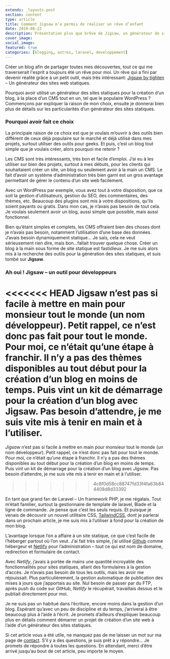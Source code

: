 ```yaml
---
extends: _layouts.post
section: content
type: article
title: Comment Jigsaw m’a permis de réaliser un rêve d’enfant
date: 2019-08-22
description: Présentation plus que brève de Jigsaw, un générateur de sites statiques pour développeurs Laravel qui m'a permis de créer mon blog, un rêve d'enfant
cover_image:
social_image:
featured: true
categories: [blogging, autres, laravel, developpement]
---
```


Créer un blog afin de partager toutes mes découvertes, tout ce qui me traverserait l'esprit a toujours été un rêve pour moi. Un rêve qui a fini par devenir réalité grâce à un petit outil, mais très intéressant: [Jigsaw by tighten](https://jigsaw.tighten.co/) – Un générateur des sites web statiques.

Pourquoi avoir utilisé un générateur des sites statiques pour la création d’un blog, à la place d’un CMS tout en un, tel que le populaire WordPress ? Commençons par expliquer la raison de mon choix, ensuite je donnerai bien plus de détails sur les particularités d’un générateur des sites statiques.

### Pourquoi avoir fait ce choix

La principale raison de ce choix est que je voulais m’ouvrir à des outils bien différent de ceux déjà populaire sur le marché et déjà utilisé dans mes projets, surtout utiliser des outils pour geeks. Et puis, c’est un blog tout simple que je voulais créer, alors pourquoi me retenir ?

Les CMS sont très intéressants, très bon et facile d’emploi. J’ai eu à les utiliser sur bien des projets, surtout à mes débuts, pour les clients qui souhaitaient créer un site, un blog ou seulement avoir à la main un CMS. Le fait d’avoir un système d’administration très bien garni est un gros avantage permettant de gérer le contenu d’un site web facilement.

Avec un WordPress par exemple, vous avez tout à votre disposition, que ce soit la gestion d’utilisateurs, gestion du SEO, des commentaires, des thèmes, etc. Beaucoup des plugins sont mis à votre dispositions, qu’ils soient payants ou gratis. Dans mon cas, je n’avais pas besoin de tout cela. Je voulais seulement avoir un blog, aussi simple que possible, mais aussi fonctionnel.

Bien qu’étant simples et complets, les CMS offraient bien des choses dont je n’avais pas besoin, notamment l’utilisation d’une base des données. J’avais besoin dynamiquement statique… Je sais, cela ne veut sérieusement rien dire, mais bon…fallait trouver quelque chose. Créer un blog à la main sous forme de site statique est fastidieux. Je me suis alors mis à la recherche des outils pour la génération des sites statiques, et suis tombé sur **Jigsaw**.

### Ah oui ! Jigsaw – un outil pour développeurs

<<<<<<< HEAD
**Jigsaw** n’est pas si facile à mettre en main pour monsieur tout le monde (un nom développeur). Petit rappel, ce n’est donc pas fait pour tout le monde. Pour moi, ce n’était qu’une étape à franchir. Il n’y a pas des thèmes disponibles au tout début pour la création d’un blog en moins de temps. Puis vint un kit de démarrage pour la création d’un blog avec **Jigsaw**. Pas besoin d’attendre, je me suis vite mis à tenir en main et à l’utiliser.
=======
*Jigsaw* n’est pas si facile à mettre en main pour monsieur tout le monde (un nom développeur). Petit rappel, ce n’est donc pas fait pour tout le monde. Pour moi, ce n’était qu’une étape à franchir. Il n’y a pas des thèmes disponibles au tout début pour la création d’un blog en moins de temps. Puis vint un kit de démarrage pour la création d’un blog avec *Jigsaw*. Pas besoin d’attendre, je me suis vite mis à tenir en main et à l’utiliser.
>>>>>>> 4c8f0d58cc88747fd33f4fa63b844408d8d33392

En tant que grand fan de Laravel – Un framework PHP, je me régalais. Tout m’était familier, surtout la gestionnaire de template de laravel, Blade et la ligne de commande. Je pense que c’est les seuls requis. Et puisque je venais de découvrir un nouvel utilitaire CSS, [TailwindCSS]([https://tailwindcss.com/](https://tailwindcss.com/)), dont je parlerai dans un prochain article, je me suis mis à l’utiliser à fond pour la création de mon blog.

L’avantage lorsque l’on a affaire à un site statique, ce que c’est facile de l’héberger partout où l’on veut. J’ai fait très simple, j’ai utilisé [Github]([https://github.com/](https://github.com/)) comme hébergeur et [Netlify]([https://netlify.com/](https://netlify.com/)) pour l’administration – tout ce qui est nom de domaine, redirection et formulaire de contact.

Avec *Netlify*, j’avais à portée de mains une quantité incroyable des fonctionnalités pour sites statiques, allant des formulaires à la gestion d’accès. Je n’avais pas besoin de tous les outils, mais les avoir me réjouissait. Plus particulièrement, la gestion automatique de publication des mises à jours que j’apportais au site. Nul besoin de passer par du FTP, après push du code sur *GitHub*, *Netlify* le récupérait, travaillais dessus et le publiait directement pour moi.

Je ne suis pas un habitué dans l’écriture, encore moins dans la gestion d’un blog. Espérant qu’avec un peu de discipline et du temps, j’arriverai à être beaucoup plus à l’aide à l’écrit. Je promets d’ailleurs d’expliquer beaucoup plus en détails comment démarrer un projet de création d’un site web à l’aide d’un générateur des sites statiques.

Si cet article vous a été utile, ne manquez pas de me laisser un mot sur ma page de [contact](/contact). S’il y a des questions, je suis prêt à y répondre… Je promets de répondre à toutes les questions. En attendant, merci d’être arrivé jusqu’au bout de cet article, peu importe le moyen.
